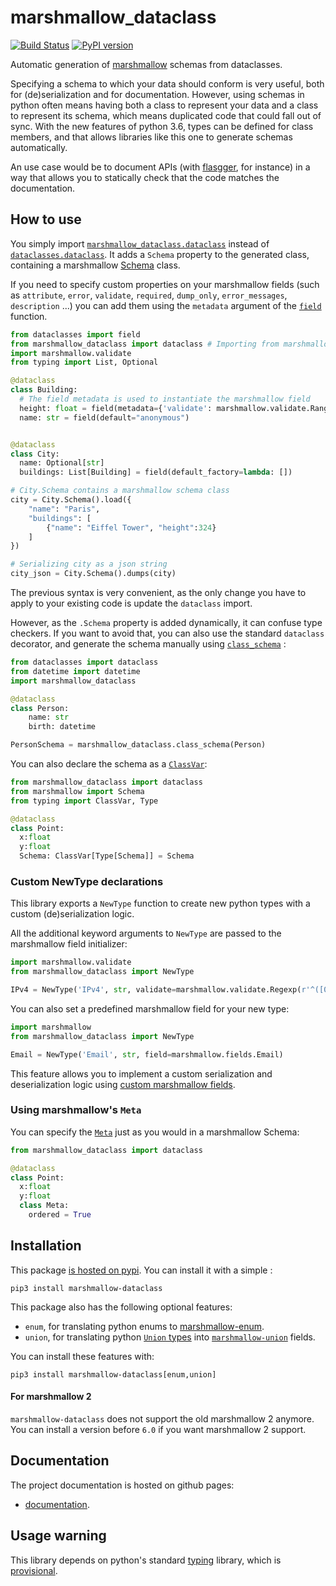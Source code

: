 # marshmallow_dataclass
[![Build Status](https://travis-ci.org/lovasoa/marshmallow_dataclass.svg?branch=master)](https://travis-ci.org/lovasoa/marshmallow_dataclass)
[![PyPI version](https://badge.fury.io/py/marshmallow-dataclass.svg)](https://badge.fury.io/py/marshmallow-dataclass)

Automatic generation of [marshmallow](https://marshmallow.readthedocs.io/) schemas from dataclasses.

Specifying a schema to which your data should conform is very useful, both for (de)serialization and for documentation.
However, using schemas in python often means having both a class to represent your data and a class to represent its schema, which means duplicated code that could fall out of sync. With the new features of python 3.6, types can be defined for class members, and that allows libraries like this one to generate schemas automatically.

An use case would be to document APIs (with [flasgger](https://github.com/rochacbruno/flasgger#flasgger), for instance) in a way that allows you to statically check that the code matches the documentation.

## How to use

You simply import
[`marshmallow_dataclass.dataclass`](https://lovasoa.github.io/marshmallow_dataclass/html/marshmallow_dataclass.html#marshmallow_dataclass.dataclass)
instead of
[`dataclasses.dataclass`](https://docs.python.org/3/library/dataclasses.html#dataclasses.dataclass).
It adds a `Schema` property to the generated class,
containing a marshmallow
[Schema](https://marshmallow.readthedocs.io/en/2.x-line/api_reference.html#marshmallow.Schema)
class.

If you need to specify custom properties on your marshmallow fields
(such as `attribute`, `error`, `validate`, `required`, `dump_only`, `error_messages`, `description` ...)
you can add them using the `metadata` argument of the
[`field`](https://docs.python.org/3/library/dataclasses.html#dataclasses.field)
function.

```python
from dataclasses import field
from marshmallow_dataclass import dataclass # Importing from marshmallow_dataclass instead of dataclasses
import marshmallow.validate
from typing import List, Optional

@dataclass
class Building:
  # The field metadata is used to instantiate the marshmallow field
  height: float = field(metadata={'validate': marshmallow.validate.Range(min=0)})
  name: str = field(default="anonymous")


@dataclass
class City:
  name: Optional[str]
  buildings: List[Building] = field(default_factory=lambda: [])

# City.Schema contains a marshmallow schema class
city = City.Schema().load({
    "name": "Paris",
    "buildings": [
        {"name": "Eiffel Tower", "height":324}
    ]
})

# Serializing city as a json string
city_json = City.Schema().dumps(city)
```

The previous  syntax is very convenient, as the only change
you have to apply to your existing code is update the
`dataclass` import.

However, as the `.Schema` property is added dynamically,
it can confuse type checkers.
If you want to avoid that, you can also use the standard
`dataclass` decorator, and generate the schema manually
using
[`class_schema`](https://lovasoa.github.io/marshmallow_dataclass/html/marshmallow_dataclass.html#marshmallow_dataclass.class_schema)
:

```python
from dataclasses import dataclass
from datetime import datetime
import marshmallow_dataclass

@dataclass
class Person:
    name: str
    birth: datetime

PersonSchema = marshmallow_dataclass.class_schema(Person)
```

You can also declare the schema as a
[`ClassVar`](https://docs.python.org/3/library/typing.html#typing.ClassVar):

```python
from marshmallow_dataclass import dataclass
from marshmallow import Schema
from typing import ClassVar, Type

@dataclass
class Point:
  x:float
  y:float
  Schema: ClassVar[Type[Schema]] = Schema
```

### Custom NewType declarations

This library exports a `NewType` function
to create new python types with a custom
(de)serialization logic.

All the additional keyword arguments to
`NewType` are passed to the marshmallow
field initializer:

```python
import marshmallow.validate
from marshmallow_dataclass import NewType

IPv4 = NewType('IPv4', str, validate=marshmallow.validate.Regexp(r'^([0-9]{1,3}\\.){3}[0-9]{1,3}$'))
```

You can also set a predefined marshmallow field
for your new type:

```python
import marshmallow
from marshmallow_dataclass import NewType

Email = NewType('Email', str, field=marshmallow.fields.Email)
```

This feature allows you to implement a custom 
serialization and deserialization logic using
[custom marshmallow fields](https://marshmallow.readthedocs.io/en/stable/custom_fields.html#creating-a-field-class).

### Using marshmallow's `Meta`
You can specify the
[`Meta`](https://marshmallow.readthedocs.io/en/3.0/api_reference.html#marshmallow.Schema.Meta)
just as you would in a marshmallow Schema:

```python
from marshmallow_dataclass import dataclass

@dataclass
class Point:
  x:float
  y:float
  class Meta:
    ordered = True
```

## Installation
This package [is hosted on pypi](https://pypi.org/project/marshmallow-dataclass/).
You can install it with a simple :

```shell
pip3 install marshmallow-dataclass
```

This package also has the following optional features:
 - `enum`, for translating python enums to 
[marshmallow-enum](https://github.com/justanr/marshmallow_enum).
 - `union`, for translating python
 [`Union` types](https://docs.python.org/3/library/typing.html#typing.Union)
 into [`marshmallow-union`](https://pypi.org/project/marshmallow-union/)
 fields.
 
You can install these features with:

```shell 
pip3 install marshmallow-dataclass[enum,union]
```

#### For marshmallow 2
`marshmallow-dataclass` does not support the old
marshmallow 2 anymore.
You can install a version before `6.0`
if you want marshmallow 2 support.

## Documentation

The project documentation is hosted on github pages:
 - [documentation](https://lovasoa.github.io/marshmallow_dataclass/).

## Usage warning

This library depends on python's standard
[typing](https://docs.python.org/3/library/typing.html)
library, which is
[provisional](https://docs.python.org/3/glossary.html#term-provisional-api).
